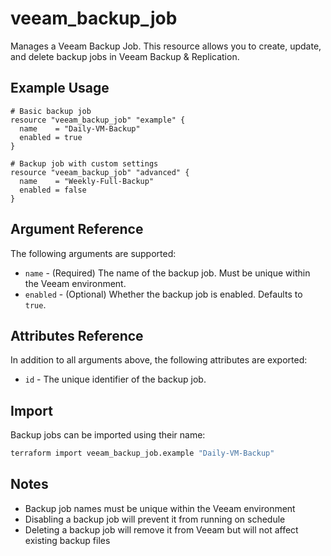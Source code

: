 # veeam_backup_job

Manages a Veeam Backup Job. This resource allows you to create, update, and delete backup jobs in Veeam Backup & Replication.

## Example Usage

```hcl
# Basic backup job
resource "veeam_backup_job" "example" {
  name    = "Daily-VM-Backup"
  enabled = true
}

# Backup job with custom settings
resource "veeam_backup_job" "advanced" {
  name    = "Weekly-Full-Backup"
  enabled = false
}
```

## Argument Reference

The following arguments are supported:

- `name` - (Required) The name of the backup job. Must be unique within the Veeam environment.
- `enabled` - (Optional) Whether the backup job is enabled. Defaults to `true`.

## Attributes Reference

In addition to all arguments above, the following attributes are exported:

- `id` - The unique identifier of the backup job.

## Import

Backup jobs can be imported using their name:

```bash
terraform import veeam_backup_job.example "Daily-VM-Backup"
```

## Notes

- Backup job names must be unique within the Veeam environment
- Disabling a backup job will prevent it from running on schedule
- Deleting a backup job will remove it from Veeam but will not affect existing backup files
